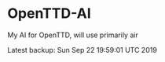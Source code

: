 # OpenTTD-AI
My AI for OpenTTD, will use primarily air

Latest backup: Sun Sep 22 19:59:01 UTC 2019
